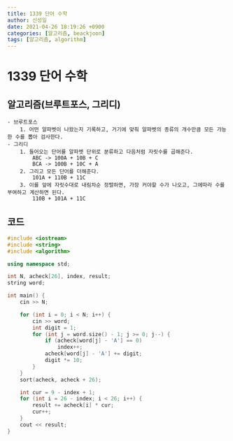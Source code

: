```yaml
---
title: 1339 단어 수학
author: 신성일
date: 2021-04-26 18:19:26 +0900
categories: [알고리즘, beackjoon]
tags: [알고리즘, algorithm]
---
```


# 1339 단어 수학

## 알고리즘(브루트포스, 그리디)

    - 브루트포스
    	1. 어떤 알파벳이 나왔는지 기록하고, 거기에 맞춰 알파벳의 종류의 개수만큼 모든 가능한 수를 뽑아 검사한다.
    - 그리디
    	1. 들어오는 단어를 알파벳 단위로 분류하고 다음처럼 자릿수를 곱해준다.
    		ABC -> 100A + 10B + C
    		BCA -> 100B + 10C + A
    	2. 그리고 모든 단어를 더해준다.
    		101A + 110B + 11C
    	3. 이를 앞에 자릿수대로 내림차순 정렬하면, 가장 커야할 수가 나오고, 그에따라 수를 부여하고 계산하면 된다.
    		110B + 101A + 11C

## 코드

```cpp
#include <iostream>
#include <string>
#include <algorithm>

using namespace std;

int N, acheck[26], index, result;
string word;

int main() {
	cin >> N;

	for (int i = 0; i < N; i++) {
		cin >> word;
		int digit = 1;
		for (int j = word.size() - 1; j >= 0; j--) {
			if (acheck[word[j] - 'A'] == 0)
				index++;
			acheck[word[j] - 'A'] += digit;
			digit *= 10;
		}
	}
	sort(acheck, acheck + 26);

	int cur = 9 - index + 1;
	for (int i = 26 - index; i < 26; i++) {
		result += acheck[i] * cur;
		cur++;
	}
	cout << result;
}
```
